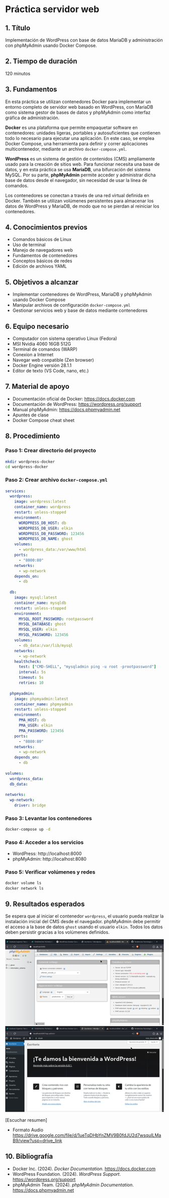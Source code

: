 
# Práctica servidor web

## 1. Título
Implementación de WordPress con base de datos MariaDB y administración con phpMyAdmin usando Docker Compose.

## 2. Tiempo de duración
120 minutos

## 3. Fundamentos

En esta práctica se utilizan contenedores Docker para implementar un entorno completo de servidor web basado en WordPress, con MariaDB como sistema gestor de bases de datos y phpMyAdmin como interfaz gráfica de administración.

**Docker** es una plataforma que permite empaquetar software en contenedores: unidades ligeras, portables y autosuficientes que contienen todo lo necesario para ejecutar una aplicación. En este caso, se emplea Docker Compose, una herramienta para definir y correr aplicaciones multicontenedor, mediante un archivo `docker-compose.yml`.

**WordPress** es un sistema de gestión de contenidos (CMS) ampliamente usado para la creación de sitios web. Para funcionar necesita una base de datos, y en esta práctica se usa **MariaDB**, una bifurcación del sistema MySQL. Por su parte, **phpMyAdmin** permite acceder y administrar dicha base de datos desde el navegador, sin necesidad de usar la línea de comandos.

Los contenedores se conectan a través de una red virtual definida en Docker. También se utilizan volúmenes persistentes para almacenar los datos de WordPress y MariaDB, de modo que no se pierdan al reiniciar los contenedores.


## 4. Conocimientos previos

- Comandos básicos de Linux
- Uso de terminal
- Manejo de navegadores web
- Fundamentos de contenedores
- Conceptos básicos de redes
- Edición de archivos YAML

## 5. Objetivos a alcanzar

- Implementar contenedores de WordPress, MariaDB y phpMyAdmin usando Docker Compose
- Manipular archivos de configuración `docker-compose.yml`
- Gestionar servicios web y base de datos mediante contenedores

## 6. Equipo necesario

- Computador con sistema operativo Linux (Fedora)
- MSI Nvidia 4060 16GB 512G
- Terminal de comandos (WARP)
- Conexion a Internet
- Navegar web conpatible (Zen browser)
- Docker Engine versión 28.1.1
- Editor de texto (VS Code, nano, etc.)

## 7. Material de apoyo

- Documentación oficial de Docker: https://docs.docker.com
- Documentación de WordPress: https://wordpress.org/support
- Manual phpMyAdmin: https://docs.phpmyadmin.net
- Apuntes de clase
- Docker Compose cheat sheet

## 8. Procedimiento

### Paso 1: Crear directorio del proyecto

```bash
mkdir wordpress-docker
cd wordpress-docker
```

### Paso 2: Crear archivo `docker-compose.yml`

```yaml
services:
  wordpress:
    image: wordpress:latest
    container_name: wordpress
    restart: unless-stopped
    environment:
      WORDPRESS_DB_HOST: db
      WORDPRESS_DB_USER: elkin
      WORDPRESS_DB_PASSWORD: 123456
      WORDPRESS_DB_NAME: ghost
    volumes:
      - wordpress_data:/var/www/html
    ports:
      - "8000:80"
    networks:
      - wp-network
    depends_on:
      - db

  db:
    image: mysql:latest
    container_name: mysqldb
    restart: unless-stopped
    environment:
      MYSQL_ROOT_PASSWORD: rootpassword
      MYSQL_DATABASE: ghost
      MYSQL_USER: elkin
      MYSQL_PASSWORD: 123456
    volumes:
      - db_data:/var/lib/mysql
    networks:
      - wp-network
    healthcheck:
      test: ["CMD-SHELL", "mysqladmin ping -u root -prootpassword"]
      interval: 5s
      timeout: 5s
      retries: 10

  phpmyadmin:
    image: phpmyadmin:latest
    container_name: phpmyadmin
    restart: unless-stopped
    environment:
      PMA_HOST: db
      PMA_USER: elkin
      PMA_PASSWORD: 123456
    ports:
      - "8080:80"
    networks:
      - wp-network
    depends_on:
      - db

volumes:
  wordpress_data:
  db_data:

networks:
  wp-network:
    driver: bridge
```

### Paso 3: Levantar los contenedores

```bash
docker-compose up -d
```

### Paso 4: Acceder a los servicios

- WordPress: http://localhost:8000
- phpMyAdmin: http://localhost:8080

### Paso 5: Verificar volúmenes y redes

```bash
docker volume ls
docker network ls
```



## 9. Resultados esperados

Se espera que al iniciar el contenedor `wordpress`, el usuario pueda realizar la instalación inicial del CMS desde el navegador. phpMyAdmin debe permitir el acceso a la base de datos `ghost` usando el usuario `elkin`. Todos los datos deben persistir gracias a los volúmenes definidos.

![Resultados Esperados](capturas/php.png)
![Resultados Esperados](capturas/word.png)

[Escuchar resumen]
 - Formato Audio
 https://drive.google.com/file/d/1ueTqDHbYnZMV9B0fdJU2d7wsquILMaB9/view?usp=drive_link

## 10. Bibliografía

- Docker Inc. (2024). *Docker Documentation*. https://docs.docker.com
- WordPress Foundation. (2024). *WordPress Support*. https://wordpress.org/support
- phpMyAdmin Team. (2024). *phpMyAdmin Documentation*. https://docs.phpmyadmin.net
